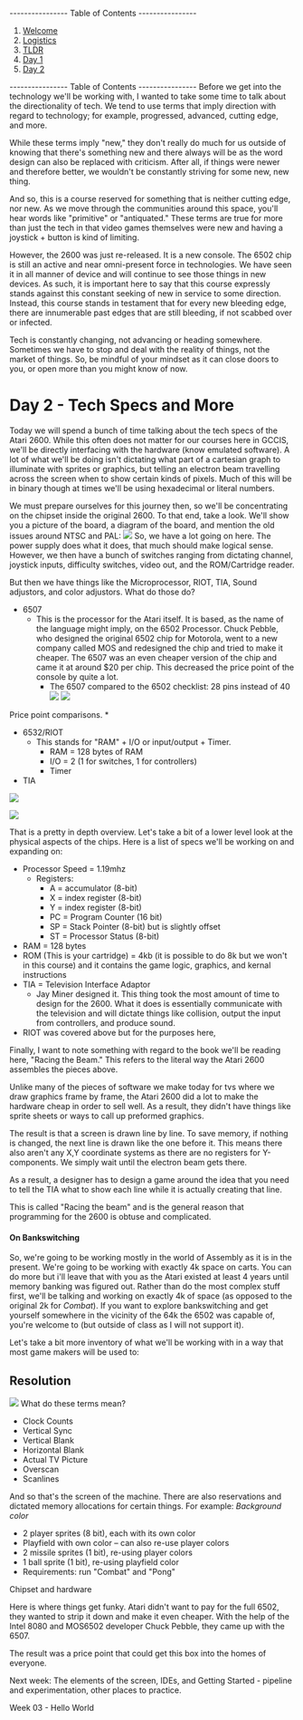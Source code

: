 

---------------- Table of Contents ---------------- 

1. [Welcome](#welcome)
2. [Logistics](#logistics)
3. [TLDR](#tldr)
4. [Day 1](#day1)
5. [Day 2](#day2)

---------------- Table of Contents ---------------- 
Before we get into the technology we'll be working with, I wanted to take some time to talk about the directionality of tech. We tend to use terms that imply direction with regard to technology; for example, progressed, advanced, cutting edge, and more.

While these terms imply "new," they don't really do much for us outside of knowing that there's something new and there always will be as the word design can also be replaced with criticism. After all, if things were newer and therefore better, we wouldn't be constantly striving for some new, new thing.

And so, this is a course reserved for something that is neither cutting edge, nor new. As we move through the communities around this space, you'll hear words like "primitive" or "antiquated." These terms are true for more than just the tech in that video games themselves were new and having a joystick + button is kind of limiting.

However, the 2600 was just re-released. It is a new console. The 6502 chip is still an active and near omni-present force in technologies. We have seen it in all manner of device and will continue to see those things in new devices. As such, it is important here to say that this course expressly stands against this constant seeking of new in service to some direction. Instead, this course stands in testament that for every new bleeding edge, there are innumerable past edges that are still bleeding, if not scabbed over or infected.

Tech is constantly changing, not advancing or heading somewhere. Sometimes we have to stop and deal with the reality of things, not the market of things. So, be mindful of your mindset as it can close doors to you, or open more than you might know of now.
# <a id = "day2"></a>Day 2 - Tech Specs and More
Today we will spend a bunch of time talking about the tech specs of the Atari 2600. While this often does not matter for our courses here in GCCIS, we'll be directly interfacing with the hardware (know emulated software). A lot of what we'll be doing isn't dictating what part of a cartesian graph to illuminate with sprites or graphics, but telling an electron beam travelling across the screen when to show certain kinds of pixels. Much of this will be in binary though at times we'll be using hexadecimal or literal numbers.

We must prepare ourselves for this journey then, so we'll be concentrating on the chipset inside the original 2600. To that end, take a look. We'll show you a picture of the board, a diagram of the board, and mention the old issues around NTSC and PAL: 
![](mobo.jpg)
So, we have a lot going on here. The power supply does what it does, that much should make logical sense. However, we then have a bunch of switches ranging from dictating channel, joystick inputs, difficulty switches, video out, and the ROM/Cartridge reader. 

But then we have things like the Microprocessor, RIOT, TIA, Sound adjustors, and color adjustors. What do those do?

* 6507
	* This is the processor for the Atari itself. It is based, as the name of the language might imply, on the 6502 Processor. Chuck Pebble, who designed the original 6502 chip for Motorola, went to a new company called MOS and redesigned the chip and tried to make it cheaper. The 6507 was an even cheaper version of the chip and came it at around $20 per chip. This decreased the price point of the console by quite a lot.
		* The 6507 compared to the 6502 checklist: 
28 pins instead of 40 
![](MOS6502.png) ![](6507.gif)

Price point comparisons.
		* 
* 6532/RIOT
	* This stands for "RAM" + I/O or input/output + Timer. 
		* RAM = 128 bytes of RAM
		* I/O = 2 (1 for switches, 1 for controllers)
		* Timer
* TIA


![](2600_wires.jpg)

![](TIA.jpg)

That is a pretty in depth overview. Let's take a bit of a lower level look at the physical aspects of the chips. Here is a list of specs we'll be working on and expanding on: 

* Processor Speed = 1.19mhz
	* Registers:
		* A = accumulator (8-bit)
		* X = index register (8-bit)
		* Y = index register (8-bit)
		* PC = Program Counter (16 bit)
		* SP = Stack Pointer (8-bit) but is slightly offset 
		* ST = Processor Status (8-bit)
* RAM = 128 bytes
* ROM (This is your cartridge) = 4kb (it is possible to do 8k but we won't in this course) and it contains the game logic, graphics, and kernal instructions
* TIA = Television Interface Adaptor
	* Jay Miner designed it. This thing took the most amount of time to design for the 2600. What it does is essentially communicate with the television and will dictate things like collision, output the input from controllers, and produce sound. 
* RIOT was covered above but for the purposes here, 

Finally, I want to note something with regard to the book we'll be reading here, "Racing the Beam." This refers to the literal way the Atari 2600 assembles the pieces above. 

Unlike many of the pieces of software we make today for tvs where we draw graphics frame by frame, the Atari 2600 did a lot to make the hardware cheap in order to sell well. As a result, they didn't have things like sprite sheets or ways to call up preformed graphics. 

The result is that a screen is drawn line by line. To save memory, if nothing is changed, the next line is drawn like the one before it. This means there also aren't any X,Y coordinate systems as there are no registers for Y-components. We simply wait until the electron beam gets there. 

As a result, a designer has to design a game around the idea that you need to tell the TIA what to show each line while it is actually creating that line. 

This is called "Racing the beam" and is the general reason that programming for the 2600 is obtuse and complicated.
#### On Bankswitching
So, we're going to be working mostly in the world of Assembly as it is in the present. We're going to be working with exactly 4k space on carts. You can do more but i'll leave that with you as the Atari existed at least 4 years until memory banking was figured out. Rather than do the most complex stuff first, we'll be talking and working on exactly 4k of space (as opposed to the original 2k for *Combat*). If you want to explore bankswitching and get yourself somewhere in the vicinity of the 64k the 6502 was capable of, you're welcome to (but outside of class as I will not support it).

Let's take a bit more inventory of what we'll be working with in a way that most game makers will be used to: 
## Resolution 
![](resolution.png)
What do these terms mean?
* Clock Counts
* Vertical Sync
* Vertical Blank
* Horizontal Blank
* Actual TV Picture
* Overscan
* Scanlines

And so that's the screen of the machine. There are also reservations and dictated memory allocations for certain things. For example: 
_Background color_

* 2 player sprites (8 bit), each with its own color
* Playfield with own color – can also re-use player colors
* 2 missile sprites (1 bit), re-using player colors
* 1 ball sprite (1 bit), re-using playfield color
* Requirements: run "Combat" and "Pong"

Chipset and hardware

Here is where things get funky. Atari didn't want to pay for the full 6502, they wanted to strip it down and make it even cheaper. With the help of the Intel 8080 and MOS6502 developer Chuck Pebble, they came up with the 6507. 

The result was a price point that could get this box into the homes of everyone. 

Next week: The elements of the screen, IDEs, and Getting Started - pipeline and experimentation, other places to practice.

Week 03 - Hello World
